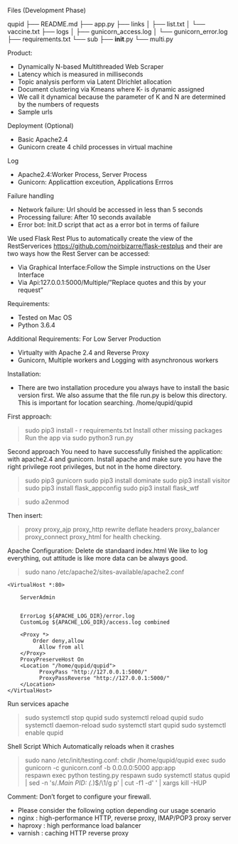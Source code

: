 Files (Development Phase)

>
qupid
├── README.md
├── app.py
├── links
│   ├── list.txt
│   └── vaccine.txt
├── logs
│   ├── gunicorn_access.log
│   └── gunicorn_error.log
├── requirements.txt
└── sub
    ├── __init__.py
    └── multi.py




Product:
* Dynamically N-based Multithreaded Web Scraper
* Latency which is measured in milliseconds
* Topic analysis perform via Latent DIrichlet allocation
* Document clustering via Kmeans where K- is dynamic assigned
* We call it dynamical because the parameter of K and N are determined by the numbers of requests
* Sample urls

Deployment (Optional)
* Basic Apache2.4
* Gunicorn create 4 child processes in virtual machine

Log
* Apache2.4:Worker Process, Server Process
* Gunicorn: Applicattion exceution, Applications Errros

Failure handling
* Network failure: Url should be accessed in less than 5 seconds
* Processing failure: After 10 seconds available
* Error bot: Init.D script that act as a error bot in terms of failure


We used Flask Rest Plus to automatically create the view of the RestServerices https://github.com/noirbizarre/flask-restplus and their are two ways how the Rest Server can be accessed:
* Via Graphical Interface:Follow the Simple instructions on the User Interface
* Via Api:127.0.0.1:5000/Multiple/”Replace quotes and this by your request”

Requirements:
* Tested on Mac OS
* Python 3.6.4

Additional Requirements: For Low Server Production
* Virtualty with Apache 2.4 and Reverse Proxy
* Gunicorn, Multiple workers and Logging with asynchronous workers


Installation:
* There are two installation procedure you always have to install the basic version first. We also assume that the file run.py is below this directory. This is important for location searching. /home/qupid/qupid

First approach:
>sudo pip3 install - r requirements.txt
Install other missing packages
Run the app via sudo python3 run.py

Second approach
You need to have successfully finished the application:
with apache2.4 and gunicorn. 
Install apache and make sure you have the right privilege root privileges, but not in the home directory.
>sudo pip3 gunicorn
sudo pip3 install dominate
sudo pip3 install visitor
sudo pip3 install  flask_appconfig
sudo pip3 install flask_wtf

>sudo a2enmod

Then insert: 
>proxy proxy_ajp proxy_http rewrite deflate headers proxy_balancer proxy_connect proxy_html for health checking.

Apache Configuration:
Delete de standaard index.html
We like to log everything, out attitude is like more data can be always good.
>sudo nano /etc/apache2/sites-available/apache2.conf

    <VirtualHost *:80>
    
        ServerAdmin 
    
    
        ErrorLog ${APACHE_LOG_DIR}/error.log
        CustomLog ${APACHE_LOG_DIR}/access.log combined
    
        <Proxy *>
            Order deny,allow
              Allow from all
        </Proxy>
        ProxyPreserveHost On
        <Location "/home/qupid/qupid">
              ProxyPass "http://127.0.0.1:5000/"
              ProxyPassReverse "http://127.0.0.1:5000/"
        </Location>
    </VirtualHost>

Run services apache
>sudo systemctl stop qupid
sudo systemctl reload qupid
sudo systemctl daemon-reload
sudo systemctl start qupid
sudo systemctl enable qupid

Shell Script Which Automatically reloads when it crashes
>sudo nano  /etc/init/testing.conf:
chdir /home/qupid/qupid
exec sudo gunicorn -c gunicorn.conf -b 0.0.0.0:5000 app:app  
respawn
exec python testing.py respawn
sudo systemctl status qupid | sed -n 's/.*Main PID: \(.*\)$/\1/g p' | cut -f1 -d' ' | xargs kill -HUP

Comment:
Don’t forget to configure your firewall.
* Please consider the following option depending our usage scenario
* nginx : high-performance HTTP, reverse proxy, IMAP/POP3 proxy server
* haproxy : high performance load balancer
* varnish : caching HTTP reverse proxy



